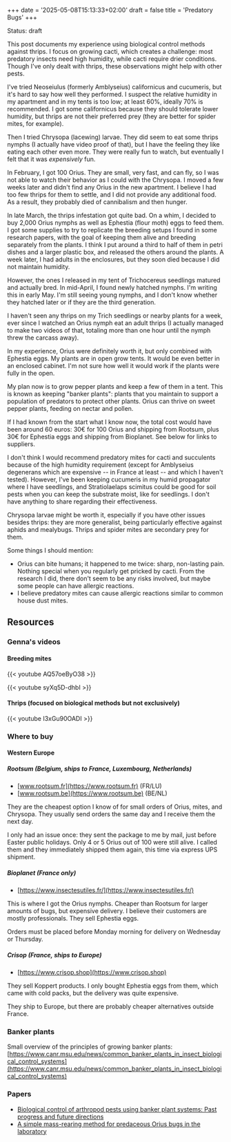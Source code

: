+++
date = '2025-05-08T15:13:33+02:00'
draft = false
title = 'Predatory Bugs'
+++

Status: draft

This post documents my experience using biological control methods against thrips. I focus on growing cacti, which creates a challenge: most predatory insects need high humidity, while cacti require drier conditions. Though I've only dealt with thrips, these observations might help with other pests.

I've tried Neoseiulus (formerly Amblyseius) californicus and cucumeris, but it's hard to say how well they performed. I suspect the relative humidity in my apartment and in my tents is too low; at least 60%, ideally 70% is recommended. I got some californicus because they should tolerate lower humidity, but thrips are not their preferred prey (they are better for spider mites, for example).

Then I tried Chrysopa (lacewing) larvae. They did seem to eat some thrips nymphs (I actually have video proof of that), but I have the feeling they like eating each other even more. They were really fun to watch, but eventually I felt that it was *expensively* fun.

In February, I got 100 Orius. They are small, very fast, and can fly, so I was not able to watch their behavior as I could with the Chrysopa. I moved a few weeks later and didn't find any Orius in the new apartment. I believe I had too few thrips for them to settle, and I did not provide any additional food. As a result, they probably died of cannibalism and then hunger.

In late March, the thrips infestation got quite bad. On a whim, I decided to buy 2,000 Orius nymphs as well as Ephestia (flour moth) eggs to feed them. I got some supplies to try to replicate the breeding setups I found in some research papers, with the goal of keeping them alive and breeding separately from the plants. I think I put around a third to half of them in petri dishes and a larger plastic box, and released the others around the plants. A week later, I had adults in the enclosures, but they soon died because I did not maintain humidity.

However, the ones I released in my tent of Trichocereus seedlings matured and actually bred. In mid-April, I found newly hatched nymphs. I'm writing this in early May. I'm still seeing young nymphs, and I don't know whether they hatched later or if they are the third generation.

I haven't seen any thrips on my Trich seedlings or nearby plants for a week, ever since I watched an Orius nymph eat an adult thrips (I actually managed to make two videos of that, totaling more than one hour until the nymph threw the carcass away).

In my experience, Orius were definitely worth it, but only combined with Ephestia eggs. My plants are in open grow tents. It would be even better in an enclosed cabinet. I'm not sure how well it would work if the plants were fully in the open.

My plan now is to grow pepper plants and keep a few of them in a tent. This is known as keeping "banker plants": plants that you maintain to support a population of predators to protect other plants. Orius can thrive on sweet pepper plants, feeding on nectar and pollen.

If I had known from the start what I know now, the total cost would have been around 60 euros: 30€ for 100 Orius and shipping from Rootsum, plus 30€ for Ephestia eggs and shipping from Bioplanet. See below for links to suppliers.

I don't think I would recommend predatory mites for cacti and succulents because of the high humidity requirement (except for Amblyseius degenerans which are expensive -- in France at least -- and which I haven't tested). However, I've been keeping cucumeris in my humid propagator where I have seedlings, and Stratiolaelaps scimitus could be good for soil pests when you can keep the substrate moist, like for seedlings. I don't have anything to share regarding their effectiveness.

Chrysopa larvae might be worth it, especially if you have other issues besides thrips: they are more generalist, being particularly effective against aphids and mealybugs. Thrips and spider mites are secondary prey for them.

Some things I should mention:

 - Orius can bite humans; it happened to me twice: sharp, non-lasting pain. Nothing special when you regularly get pricked by cacti. From the research I did, there don't seem to be any risks involved, but maybe some people can have allergic reactions.
 - I believe predatory mites can cause allergic reactions similar to common house dust mites.


## Resources

### Genna's videos

#### Breeding mites

{{< youtube AQ57oeByO38 >}}

{{< youtube syXq5D-dhbI >}}

#### Thrips (focused on biological methods but not exclusively) 


{{< youtube I3xGu90OADI >}}


### Where to buy

#### Western Europe

##### Rootsum (Belgium, ships to France, Luxembourg, Netherlands)

 - [www.rootsum.fr](https://www.rootsum.fr) (FR/LU)
 - [www.rootsum.be](https://www.rootsum.be) (BE/NL)

They are the cheapest option I know of for small orders of Orius, mites, and Chrysopa. They usually send orders the same day and I receive them the next day.

I only had an issue once: they sent the package to me by mail, just before Easter public holidays. Only 4 or 5 Orius out of 100 were still alive. I called them and they immediately shipped them again, this time via express UPS shipment.

##### Bioplanet (France only)

- [https://www.insectesutiles.fr/](https://www.insectesutiles.fr/)

This is where I got the Orius nymphs. Cheaper than Rootsum for larger amounts of bugs, but expensive delivery. I believe their customers are mostly professionals. They sell Ephestia eggs.

Orders must be placed before Monday morning for delivery on Wednesday or Thursday.

##### Crisop (France, ships to Europe)

 - [https://www.crisop.shop](https://www.crisop.shop)

They sell Koppert products. I only bought Ephestia eggs from them, which came with cold packs, but the delivery was quite expensive.

They ship to Europe, but there are probably cheaper alternatives outside France.

### Banker plants

Small overview of the principles of growing banker plants: [https://www.canr.msu.edu/news/common_banker_plants_in_insect_biological_control_systems](https://www.canr.msu.edu/news/common_banker_plants_in_insect_biological_control_systems)

### Papers

 - [Biological control of arthropod pests using banker plant systems: Past progress and future directions](https://ecoipm.org/wp-content/uploads/frank2009biocon_reprint.pdf)
 - [A simple mass-rearing method for predaceous Orius bugs in the laboratory](https://www.jstage.jst.go.jp/article/aez/42/4/42_4_573/_pdf/-char/en)
